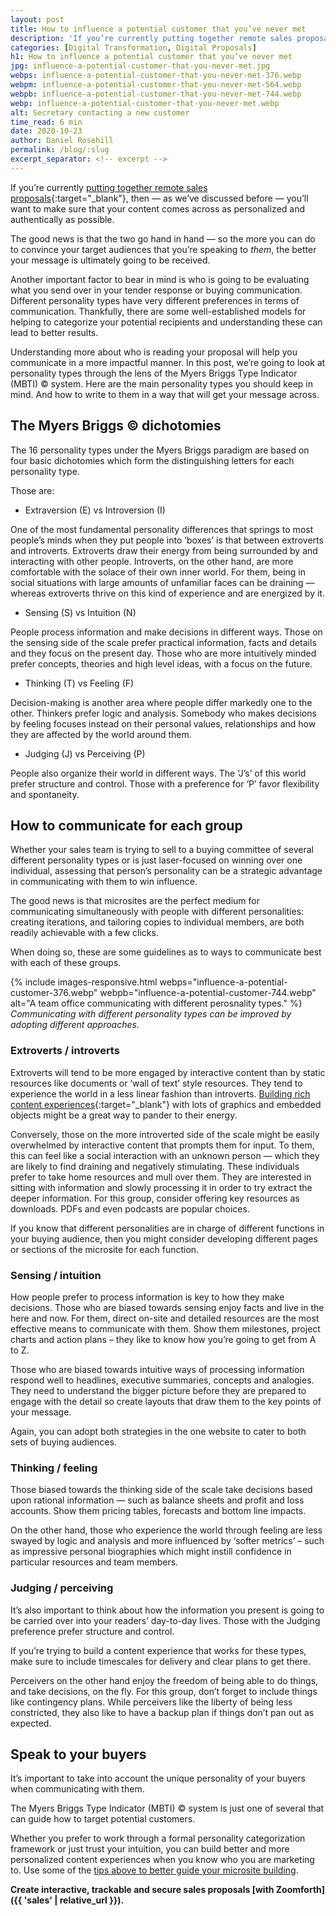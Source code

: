 ```yaml
---
layout: post
title: How to influence a potential customer that you’ve never met
description: 'If you’re currently putting together remote sales proposals, then you’ll want to make sure that your content comes across as personalized and authentically as possible.'
categories: [Digital Transformation, Digital Proposals]
h1: How to influence a potential customer that you’ve never met
jpg: influence-a-potential-customer-that-you-never-met.jpg
webps: influence-a-potential-customer-that-you-never-met-376.webp
webpm: influence-a-potential-customer-that-you-never-met-564.webp
webpb: influence-a-potential-customer-that-you-never-met-744.webp
webp: influence-a-potential-customer-that-you-never-met.webp
alt: Secretary contacting a new customer
time_read: 6 min
date: 2020-10-23
author: Daniel Rosehill
permalink: /blog/:slug
excerpt_separator: <!-- excerpt -->
---
```

If you’re currently [putting together remote sales proposals]({{'the-ultimate-guide-to-digital-sales-proposals'|relative_url}}){:target="_blank"}, then — as we’ve discussed before — you’ll want to make sure that your content comes across as personalized and authentically as possible.
<!-- excerpt -->

The good news is that the two go hand in hand — so the more you can do to convince your target audiences that you’re speaking to *them*, the better your message is ultimately going to be received.

Another important factor to bear in mind is who is going to be evaluating what you send over in your tender response or buying communication. Different personality types have very different preferences in terms of communication. Thankfully, there are some well-established models for helping to categorize your potential recipients and understanding these can lead to better results.

Understanding more about who is reading your proposal will help you communicate in a more impactful manner. In this post, we’re going to look at personality types through the lens of the Myers Briggs Type Indicator (MBTI) © system. Here are the main personality types you should keep in mind. And how to write to them in a way that will get your message across.

## The Myers Briggs © dichotomies

The 16 personality types under the Myers Briggs paradigm are based on four basic dichotomies which form the distinguishing letters for each personality type.

Those are:

* Extraversion (E) vs Introversion (I)

One of the most fundamental personality differences that springs to most people’s minds when they put people into ‘boxes’ is that between extroverts and introverts. Extroverts draw their energy from being surrounded by and interacting with other people. Introverts, on the other hand, are more comfortable with the solace of their own inner world. For them, being in social situations with large amounts of unfamiliar faces can be draining — whereas extroverts thrive on this kind of experience and are energized by it.

* Sensing (S) vs Intuition (N)

People process information and make decisions in different ways. Those on the sensing side of the scale prefer practical information, facts and details and they focus on the present day. Those who are more intuitively minded prefer concepts, theories and high level ideas, with a focus on the future.

* Thinking (T) vs Feeling (F)

Decision-making is another area where people differ markedly one to the other. Thinkers prefer logic and analysis. Somebody who makes decisions by feeling focuses instead on their personal values, relationships and how they are affected by the world around them.

* Judging (J) vs Perceiving (P)

People also organize their world in different ways. The ‘J’s’ of this world prefer structure and control. Those with a preference for ‘P’ favor flexibility and spontaneity.

## How to communicate for each group

Whether your sales team is trying to sell to a buying committee of several different personality types or is just laser-focused on winning over one individual, assessing that person’s personality can be a strategic advantage in communicating with them to win influence.

The good news is that microsites are the perfect medium for communicating simultaneously with people with different personalities: creating iterations, and tailoring copies to individual members, are both readily achievable with a few clicks.

When doing so, these are some guidelines as to ways to communicate best with each of these groups.

{% include images-responsive.html webps="influence-a-potential-customer-376.webp" webpb="influence-a-potential-customer-744.webp" alt="A team office communicating with different perosnality types." %}
*Communicating with different personality types can be improved by adopting different approaches.*

### Extroverts / introverts

Extroverts will tend to be more engaged by interactive content than by static resources like documents or ‘wall of text’ style resources. They tend to experience the world in a less linear fashion than introverts. [Building rich content experiences]({{'content-experience-platforms-why-you-need-them-and-how-to-get-started'|relative_url}}){:target="_blank"} with lots of graphics and embedded objects might be a great way to pander to their energy.

Conversely, those on the more introverted side of the scale might be easily overwhelmed by interactive content that prompts them for input. To them, this can feel like a social interaction with an unknown person — which they are likely to find draining and negatively stimulating. These individuals prefer to take home resources and mull over them. They are interested in sitting with information and slowly processing it in order to try extract the deeper information. For this group, consider offering key resources as downloads. PDFs and even podcasts are popular choices.

If you know that different personalities are in charge of different functions in your buying audience, then you might consider developing different pages or sections of the microsite for each function.

### Sensing / intuition

How people prefer to process information is key to how they make decisions. Those who are biased towards sensing enjoy facts and live in the here and now. For them, direct on-site and detailed resources are the most effective means to communicate with them. Show them milestones, project charts and action plans – they like to know how you’re going to get from A to Z.

Those who are biased towards intuitive ways of processing information respond well to headlines, executive summaries, concepts and analogies. They need to understand the bigger picture before they are prepared to engage with the detail so create layouts that draw them to the key points of your message.

Again, you can adopt both strategies in the one website to cater to both sets of buying audiences.

### Thinking / feeling

Those biased towards the thinking side of the scale take decisions based upon rational information — such as balance sheets and profit and loss accounts. Show them pricing tables, forecasts and bottom line impacts.

On the other hand, those who experience the world through feeling are less swayed by logic and analysis and more influenced by ‘softer metrics’ – such as impressive personal biographies which might instill confidence in particular resources and team members.

### Judging / perceiving

It’s also important to think about how the information you present is going to be carried over into your readers’ day-to-day lives. Those with the Judging preference prefer structure and control.

If you’re trying to build a content experience that works for these types, make sure to include timescales for delivery and clear plans to get there.

Perceivers on the other hand enjoy the freedom of being able to do things, and take decisions, on the fly. For this group, don’t forget to include things like contingency plans. While perceivers like the liberty of being less constricted, they also like to have a backup plan if things don’t pan out as expected.

## Speak to your buyers

It’s important to take into account the unique personality of your buyers when communicating with them.

The Myers Briggs Type Indicator (MBTI) © system is just one of several that can guide how to target potential customers.

Whether you prefer to work through a formal personality categorization framework or just trust your intuition, you can build better and more personalized content experiences when you know who you are marketing to. Use some of the [tips above to better guide your microsite building]({{'the-ultimate-guide-to-digital-sales-proposals'|relative_url}}).

**Create interactive, trackable and secure sales proposals [with Zoomforth]({{ 'sales' | relative_url }}).**
